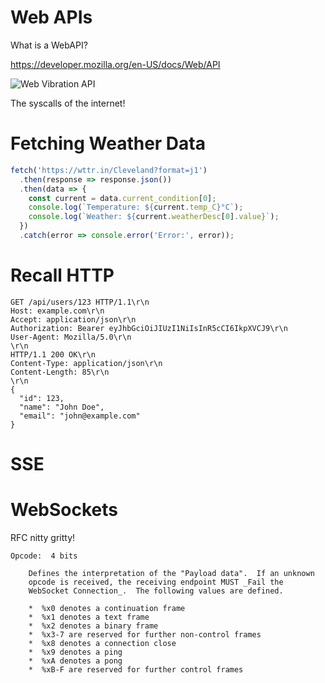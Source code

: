 # Web APIs

What is a WebAPI?

https://developer.mozilla.org/en-US/docs/Web/API

![Web Vibration API](https://static.404wolf.com/web-vibration.png)

The syscalls of the internet!

# Fetching Weather Data

```javascript
fetch('https://wttr.in/Cleveland?format=j1')
  .then(response => response.json())
  .then(data => {
    const current = data.current_condition[0];
    console.log(`Temperature: ${current.temp_C}°C`);
    console.log(`Weather: ${current.weatherDesc[0].value}`);
  })
  .catch(error => console.error('Error:', error));
```

# Recall HTTP

```http
GET /api/users/123 HTTP/1.1\r\n
Host: example.com\r\n
Accept: application/json\r\n
Authorization: Bearer eyJhbGciOiJIUzI1NiIsInR5cCI6IkpXVCJ9\r\n
User-Agent: Mozilla/5.0\r\n
\r\n
HTTP/1.1 200 OK\r\n
Content-Type: application/json\r\n
Content-Length: 85\r\n
\r\n
{
  "id": 123,
  "name": "John Doe",
  "email": "john@example.com"
}
```

# SSE


# WebSockets

RFC nitty gritty!

```
Opcode:  4 bits

    Defines the interpretation of the "Payload data".  If an unknown
    opcode is received, the receiving endpoint MUST _Fail the
    WebSocket Connection_.  The following values are defined.

    *  %x0 denotes a continuation frame
    *  %x1 denotes a text frame
    *  %x2 denotes a binary frame
    *  %x3-7 are reserved for further non-control frames
    *  %x8 denotes a connection close
    *  %x9 denotes a ping
    *  %xA denotes a pong
    *  %xB-F are reserved for further control frames
```